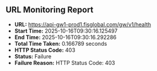 ## URL Monitoring Report

- **URL:** https://api-gw1-prod1.fisglobal.com/gw/v1/health
- **Start Time:** 2025-10-16T09:30:16.125497
- **End Time:** 2025-10-16T09:30:16.292286
- **Total Time Taken:** 0.166789 seconds
- **HTTP Status Code:** 403
- **Status:** Failure
- **Failure Reason:** HTTP Status Code: 403
